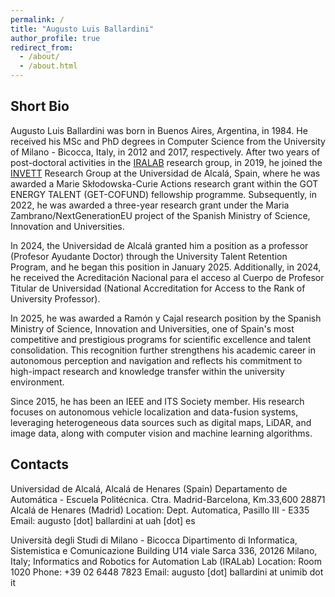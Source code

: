 ```yaml
---
permalink: /
title: "Augusto Luis Ballardini"
author_profile: true
redirect_from: 
  - /about/
  - /about.html
---
```


Short Bio
------

Augusto Luis Ballardini was born in Buenos Aires, Argentina, in 1984. He received his MSc and PhD degrees in Computer Science from the University of Milano - Bicocca, Italy, in 2012 and 2017, respectively. After two years of post-doctoral activities in the [IRALAB](http://www.ira.disco.unimib.it "IRALAB") research group, in 2019, he joined the [INVETT](http://invett.es "INVETT") Research Group at the Universidad de Alcalá, Spain, where he was awarded a Marie Skłodowska-Curie Actions research grant within the GOT ENERGY TALENT (GET-COFUND) fellowship programme. Subsequently, in 2022, he was awarded a three-year research grant under the Maria Zambrano/NextGenerationEU project of the Spanish Ministry of Science, Innovation and Universities.

In 2024, the Universidad de Alcalá granted him a position as a professor (Profesor Ayudante Doctor) through the University Talent Retention Program, and he began this position in January 2025. Additionally, in 2024, he received the Acreditación Nacional para el acceso al Cuerpo de Profesor Titular de Universidad (National Accreditation for Access to the Rank of University Professor).

In 2025, he was awarded a Ramón y Cajal research position by the Spanish Ministry of Science, Innovation and Universities, one of Spain's most competitive and prestigious programs for scientific excellence and talent consolidation. This recognition further strengthens his academic career in autonomous perception and navigation and reflects his commitment to high-impact research and knowledge transfer within the university environment.

Since 2015, he has been an IEEE and ITS Society member. His research focuses on autonomous vehicle localization and data-fusion systems, leveraging heterogeneous data sources such as digital maps, LiDAR, and image data, along with computer vision and machine learning algorithms.

Contacts
------

Universidad de Alcalá, Alcalá de Henares (Spain) Departamento de Automática - Escuela Politécnica. Ctra. Madrid-Barcelona, Km.33,600 28871 Alcalá de Henares (Madrid) Location: Dept. Automatica, Pasillo III - E335 Email: augusto [dot] ballardini at uah [dot] es

Università degli Studi di Milano - Bicocca Dipartimento di Informatica, Sistemistica e Comunicazione Building U14 viale Sarca 336, 20126 Milano, Italy; Informatics and Robotics for Automation Lab (IRALab) Location: Room 1020 Phone: +39 02 6448 7823 Email: augusto [dot] ballardini at unimib dot it
